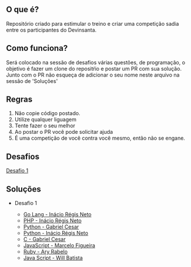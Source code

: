 ## O que é?

Repositório criado para estimular o treino e criar uma competição sadia entre os participantes do Devinsanta.

## Como funciona?

Será colocado na sessão de desafios várias questões, de programação, o objetivo é fazer um clone do repositŕio e postar um PR com sua solução.
Junto com o PR não esqueça de adicionar o seu nome neste arquivo na sessão de 'Soluções'

## Regras

1. Não copie código postado.
2. Utilize qualquer liguagem
3. Tente fazer o seu melhor
4. Ao postar o PR você pode solicitar ajuda
5. É uma competição de você contra você mesmo, então não se engane.

## Desafios

[Desafio 1](https://github.com/aryrabelo/Devinsanta-Challenge/blob/master/Desafio%201/Desafio%201.md)


## Soluções

* Desafio 1

  * [Go Lang - Inácio Régis Neto](https://github.com/inacio/Devinsanta-Challenge/blob/master/Desafio%201/Go-Inacio/main.go)
  * [PHP - Inácio Régis Neto](https://github.com/inacio/Devinsanta-Challenge/blob/master/Desafio%201/PHP_Inacio/desafio1.php)
  * [Python - Gabriel Cesar](https://github.com/gabrielcesar/Devinsanta-Challenge/tree/master/Desafio%201/python_gabrielcesar)
  * [Python - Inácio Régis Neto](https://github.com/inacio/Devinsanta-Challenge/blob/master/Desafio%201/Python_Inacio/main.py)
  * [C - Gabriel Cesar](https://github.com/gabrielcesar/Devinsanta-Challenge/tree/master/Desafio%201/c_gabrielcesar)
  * [JavaScript - Marcelo Figueira](https://github.com/MarceloFigueira/Devinsanta-Challenge/blob/master/Desafio%201/js_marcelofigueira/desafio1.js)
  * [Ruby - Ary Rabelo](https://github.com/aryrabelo/Devinsanta-Challenge/tree/master/Desafio%201/Ruby(aryrabelo))
  * [Java Script - Will Batista](https://github.com/aryrabelo/Devinsanta-Challenge/tree/master/Desafio%201/JavaScript(Will))

